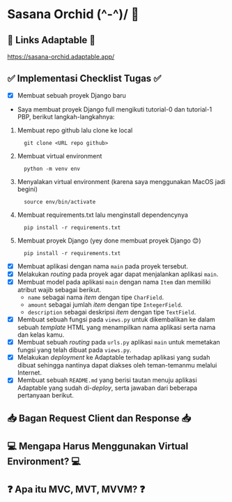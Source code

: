 # Sasana Orchid \(^-^)/ 🌸

## 🔗 Links Adaptable 🔗
https://sasana-orchid.adaptable.app/

## ✅ Implementasi Checklist Tugas ✅
- [x] Membuat sebuah proyek Django baru
- Saya membuat proyek Django full mengikuti tutorial-0 dan tutorial-1 PBP, berikut langkah-langkahnya:
1. Membuat repo github lalu clone ke local
     ```shell
       git clone <URL repo github>
     ```
3. Membuat virtual environment
     ```shell
       python -m venv env
     ```
4. Menyalakan virtual environment (karena saya menggunakan MacOS jadi begini)
     ```shell
       source env/bin/activate
     ```
5. Membuat requirements.txt lalu menginstall dependencynya
     ```shell
       pip install -r requirements.txt
     ```
6. Membuat proyek Django (yey done membuat proyek Django 😊)
     ```shell
       pip install -r requirements.txt
     ```
- [x] Membuat aplikasi dengan nama `main` pada proyek tersebut.
- [x] Melakukan *routing* pada proyek agar dapat menjalankan aplikasi `main`.
- [x] Membuat model pada aplikasi `main` dengan nama `Item` dan memiliki atribut wajib sebagai berikut.
    - `name` sebagai nama *item* dengan tipe `CharField`.
    - `amount` sebagai jumlah *item* dengan tipe `IntegerField`.
    - `description` sebagai deskripsi *item* dengan tipe `TextField`.
- [x] Membuat sebuah fungsi pada `views.py` untuk dikembalikan ke dalam sebuah *template* HTML yang menampilkan nama aplikasi serta nama dan kelas kamu.
- [x] Membuat sebuah *routing* pada `urls.py` aplikasi `main` untuk memetakan fungsi yang telah dibuat pada `views.py`.
- [x] Melakukan *deployment* ke Adaptable terhadap aplikasi yang sudah dibuat sehingga nantinya dapat diakses oleh teman-temanmu melalui Internet.
- [x] Membuat sebuah `README.md` yang berisi tautan menuju aplikasi Adaptable yang sudah di-*deploy*, serta jawaban dari beberapa pertanyaan berikut.

## 📥 Bagan Request Client dan Response 📥

## 💻 Mengapa Harus Menggunakan Virtual Environment? 💻

## ❓ Apa itu MVC, MVT, MVVM? ❓
